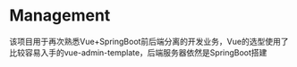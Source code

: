 # Management
该项目用于再次熟悉Vue+SpringBoot前后端分离的开发业务，Vue的选型使用了比较容易入手的vue-admin-template，后端服务器依然是SpringBoot搭建
